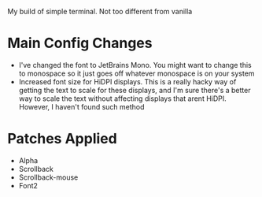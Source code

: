 My build of simple terminal. Not too different from vanilla

# Main Config Changes

- I've changed the font to JetBrains Mono. You might want to change this to monospace so it just goes off whatever monospace is on your system
- Increased font size for HiDPI displays. This is a really hacky way of getting the text to scale for these displays, and I'm sure there's a better way to scale the text without affecting displays that arent HiDPI. However, I haven't found such method

# Patches Applied

- Alpha
- Scrollback
- Scrollback-mouse
- Font2
